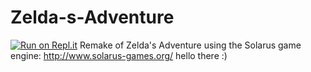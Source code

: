 # Zelda-s-Adventure
[![Run on Repl.it](https://repl.it/badge/github/UzayAnil/Zelda-s-Adventure)](https://repl.it/github/UzayAnil/Zelda-s-Adventure)
Remake of Zelda's Adventure using the Solarus game engine: http://www.solarus-games.org/
hello there :)
